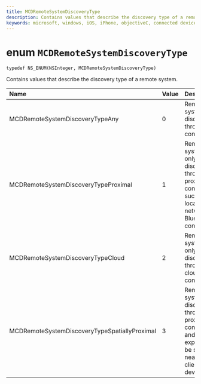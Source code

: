 ```yaml
---
title: MCDRemoteSystemDiscoveryType
description: Contains values that describe the discovery type of a remote system.
keywords: microsoft, windows, iOS, iPhone, objectiveC, connected devices, Project Rome
---
```


# enum `MCDRemoteSystemDiscoveryType`

```
typedef NS_ENUM(NSInteger, MCDRemoteSystemDiscoveryType) 
```

Contains values that describe the discovery type of a remote system.


|Name | Value | Description |
|:-- |:-- |:-- |
|MCDRemoteSystemDiscoveryTypeAny |0| Remote systems are discoverable through any connection.|
| MCDRemoteSystemDiscoveryTypeProximal|1|Remote systems are only discoverable through a proximal connection, such as a local network or Bluetooth connection.|
| MCDRemoteSystemDiscoveryTypeCloud|2|Remote systems are only discoverable through cloud connection.|
| MCDRemoteSystemDiscoveryTypeSpatiallyProximal|3|Remote systems are discoverable through a proximal connection and are expected to be spatially near to the client device.|